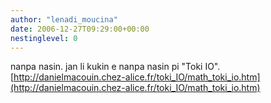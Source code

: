 ```yaml
---
author: "lenadi_moucina"
date: 2006-12-27T09:29:00+00:00
nestinglevel: 0
---
```

nanpa nasin. jan li kukin e nanpa nasin pi "Toki IO".[http://danielmacouin.chez-alice.fr/toki_IO/math_toki_io.htm](http://danielmacouin.chez-alice.fr/toki_IO/math_toki_io.htm)